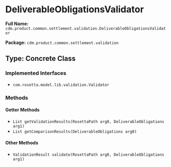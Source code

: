 # DeliverableObligationsValidator

**Full Name:** `cdm.product.common.settlement.validation.DeliverableObligationsValidator`

**Package:** `cdm.product.common.settlement.validation`

## Type: Concrete Class

### Implemented Interfaces

- `com.rosetta.model.lib.validation.Validator`

### Methods

#### Getter Methods

- `List getValidationResults(RosettaPath arg0, DeliverableObligations arg1)`
- `List getComparisonResults(DeliverableObligations arg0)`

#### Other Methods

- `ValidationResult validate(RosettaPath arg0, DeliverableObligations arg1)`

